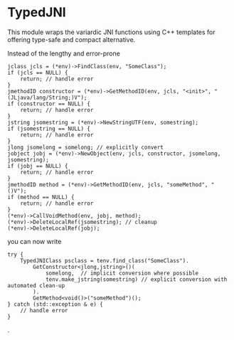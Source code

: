 # TypedJNI

This module wraps the variardic JNI functions using C++ templates for offering type-safe and compact alternative.

Instead of the lengthy and error-prone

    jclass jcls = (*env)->FindClass(env, "SomeClass");
    if (jcls == NULL) {
        return; // handle error
    }
    jmethodID constructor = (*env)->GetMethodID(env, jcls, "<init>", "(JLjava/lang/String;)V");
    if (constructor == NULL) {
        return; // handle error
    }
    jstring jsomestring = (*env)->NewStringUTF(env, somestring);
    if (jsomestring == NULL) {
        return; // handle error
    }
    jlong jsomelong = somelong; // explicitly convert
    jobject jobj = (*env)->NewObject(env, jcls, constructor, jsomelong, jsomestring);
    if (jobj == NULL) {
        return; // handle error
    }
    jmethodID method = (*env)->GetMethodID(env, jcls, "someMethod", "()V");
    if (method == NULL) {
        return; // handle error
    }
    (*env)->CallVoidMethod(env, jobj, method);
    (*env)->DeleteLocalRef(jsomestring); // cleanup
    (*env)->DeleteLocalRef(jobj);
    

you can now write

    try {
        TypedJNIClass psclass = tenv.find_class("SomeClass").
            GetConstructor<jlong,jstring>()(
                somelong,  // implicit conversion where possible
                tenv.make_jstring(somestring) // explicit conversion with automated clean-up
            ).
            GetMethod<void()>("someMethod")();
    } catch (std::exception & e) {
        // handle error
    }
    
.